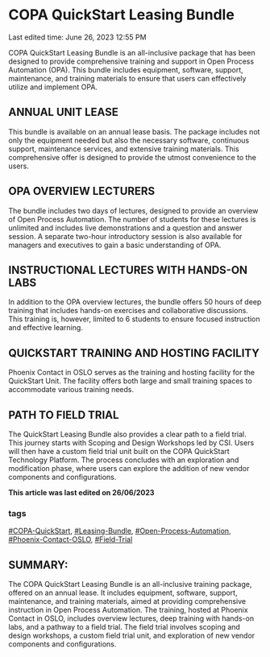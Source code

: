 # COPA QuickStart Leasing Bundle

Last edited time: June 26, 2023 12:55 PM

COPA QuickStart Leasing Bundle is an all-inclusive package that has been designed to provide comprehensive training and support in Open Process Automation (OPA). This bundle includes equipment, software, support, maintenance, and training materials to ensure that users can effectively utilize and implement OPA.

## ANNUAL UNIT LEASE

This bundle is available on an annual lease basis. The package includes not only the equipment needed but also the necessary software, continuous support, maintenance services, and extensive training materials. This comprehensive offer is designed to provide the utmost convenience to the users.

## OPA OVERVIEW LECTURERS

The bundle includes two days of lectures, designed to provide an overview of Open Process Automation. The number of students for these lectures is unlimited and includes live demonstrations and a question and answer session. A separate two-hour introductory session is also available for managers and executives to gain a basic understanding of OPA.

## INSTRUCTIONAL LECTURES WITH HANDS-ON LABS

In addition to the OPA overview lectures, the bundle offers 50 hours of deep training that includes hands-on exercises and collaborative discussions. This training is, however, limited to 6 students to ensure focused instruction and effective learning.

## QUICKSTART TRAINING AND HOSTING FACILITY

Phoenix Contact in OSLO serves as the training and hosting facility for the QuickStart Unit. The facility offers both large and small training spaces to accommodate various training needs.

## PATH TO FIELD TRIAL

The QuickStart Leasing Bundle also provides a clear path to a field trial. This journey starts with Scoping and Design Workshops led by CSI. Users will then have a custom field trial unit built on the COPA QuickStart Technology Platform. The process concludes with an exploration and modification phase, where users can explore the addition of new vendor components and configurations.

**This article was last edited on 26/06/2023**

### tags

[#COPA-QuickStart](notion://www.notion.so/adti-wiki/177b2fff0dd04a73a5a3722a1ca4ecf0), [#Leasing-Bundle](notion://www.notion.so/adti-wiki/177b2fff0dd04a73a5a3722a1ca4ecf0), [#Open-Process-Automation](notion://www.notion.so/adti-wiki/177b2fff0dd04a73a5a3722a1ca4ecf0), [#Phoenix-Contact-OSLO](notion://www.notion.so/adti-wiki/177b2fff0dd04a73a5a3722a1ca4ecf0), [#Field-Trial](notion://www.notion.so/adti-wiki/177b2fff0dd04a73a5a3722a1ca4ecf0)

## SUMMARY:

The COPA QuickStart Leasing Bundle is an all-inclusive training package, offered on an annual lease. It includes equipment, software, support, maintenance, and training materials, aimed at providing comprehensive instruction in Open Process Automation. The training, hosted at Phoenix Contact in OSLO, includes overview lectures, deep training with hands-on labs, and a pathway to a field trial. The field trial involves scoping and design workshops, a custom field trial unit, and exploration of new vendor components and configurations.